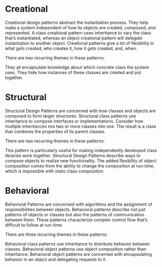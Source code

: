 # Creational

Creational design patterns abstract the instantiation process. 
They help make a system independent of how its objects are created, composed, and represented. 
A class creational pattern uses inheritance to vary the class that’s instantiated, whereas an object creational pattern 
will delegate instantiation to another object. 
Creational patterns give a lot of flexibility in what gets created, who creates it, how it gets created, and, when. 

There are two recurring themes in these patterns: 

They all encapsulate knowledge about which concrete class the system uses. 
They hide how instances of these classes are created and put together.

# Structural

Structural Design Patterns are concerned with how classes and objects are composed to form larger structures. 
Structural class patterns use inheritance to compose interfaces or implementations. 
Consider how multiple inheritances mix two or more classes into one. 
The result is a class that combines the properties of its parent classes.

There are two recurring themes in these patterns: 

This pattern is particularly useful for making independently developed class libraries work together. 
Structural Design Patterns describe ways to compose objects to realize new functionality. 
The added flexibility of object composition comes from the ability to change the composition at run-time, 
which is impossible with static class composition. 

# Behavioral

Behavioral Patterns are concerned with algorithms and the assignment of responsibilities between objects. 
Behavioral patterns describe not just patterns of objects or classes but also the patterns of communication between them. 
These patterns characterize complex control flow that’s difficult to follow at run-time.

There are three recurring themes in these patterns:

Behavioral class patterns use inheritance to distribute behavior between classes. 
Behavioral object patterns use object composition rather than inheritance.
Behavioral object patterns are concerned with encapsulating behavior in an object and delegating requests to it. 
